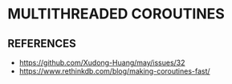 # MULTITHREADED COROUTINES

## REFERENCES

- https://github.com/Xudong-Huang/may/issues/32
- https://www.rethinkdb.com/blog/making-coroutines-fast/
